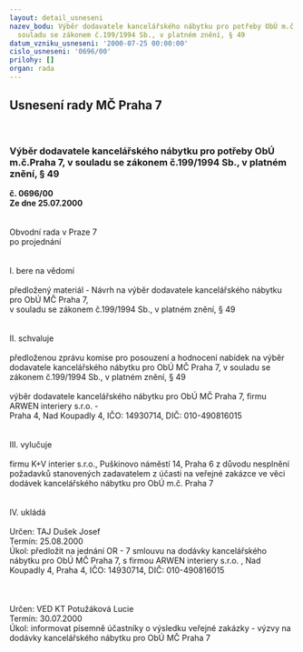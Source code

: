 ```yaml
---
layout: detail_usneseni
nazev_bodu: Výběr dodavatele kancelářského nábytku pro potřeby ObÚ m.č.Praha 7, v
  souladu se zákonem č.199/1994 Sb., v platném znění, § 49
datum_vzniku_usneseni: '2000-07-25 00:00:00'
cislo_usneseni: '0696/00'
prilohy: []
organ: rada
---
```

<div id="ucUsn_pList" class="usn">
	<span><h2>Usnesení rady MČ Praha 7 </h2>
<br></span><div class="standBody">
<span><h3>Výběr dodavatele kancelářského nábytku pro potřeby ObÚ m.č.Praha 7, v souladu se zákonem č.199/1994 Sb., v platném znění, § 49</h3></span><div class="center">
		<strong>č. 0696/00</strong><br>
	</div>
<div class="center">
		<strong>Ze dne 25.07.2000</strong><br><br>
	</div>     <br>Obvodní rada v Praze 7<br>po projednání<br><br><br>I.	bere na vědomí<br><br> předložený materiál - Návrh na výběr dodavatele kancelářského nábytku pro ObÚ MČ Praha 7, <br>v souladu se zákonem č.199/1994 Sb., v platném znění, § 49<br><br><br>II.	schvaluje <br><br>předloženou zprávu komise pro posouzení a hodnocení nabídek na výběr dodavatele kancelářského nábytku pro ObÚ MČ Praha 7, v souladu se zákonem č.199/1994 Sb., v platném znění, § 49<br><br>výběr dodavatele kancelářského nábytku pro ObÚ MČ Praha 7, firmu ARWEN interiery s.r.o. -<br>Praha 4, Nad Koupadly 4, IČO: 14930714, DIČ: 010-490816015<br><br><br>III.	vylučuje<br> <br>firmu K+V interier s.r.o., Puškinovo náměstí 14, Praha 6 z důvodu nesplnění požadavků stanovených zadavatelem z účasti na veřejné zakázce ve věci dodávek kancelářského nábytku pro ObÚ m.č. Praha 7<br><br><br>IV.	ukládá <br><br> Určen:	     	TAJ Dušek Josef<br>Termín: 25.08.2000<br>Úkol:	předložit na jednání OR - 7 smlouvu na dodávky kancelářského nábytku pro ObÚ MČ Praha 7, s firmou ARWEN interiery s.r.o. , Nad Koupadly  4, Praha 4, IČO: 14930714, DIČ: 010-490816015<br><br> 		  <br><br> Určen:	     	VED KT Potužáková Lucie<br>Termín: 30.07.2000<br>Úkol:	informovat písemně účastníky o výsledku veřejné zakázky - výzvy na dodávky kancelářského nábytku pro ObÚ MČ Praha 7<br>  </div>
</div>